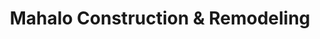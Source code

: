 ---
title: "Mahalo Construction & Remodeling"
url: /honolulu/mahalo-construction-and-remodeling/
shop: shop
---